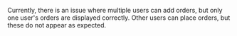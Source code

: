 Currently, there is an issue where multiple users can add orders, but only one user's orders are displayed correctly. 
Other users can place orders, but these do not appear as expected.
